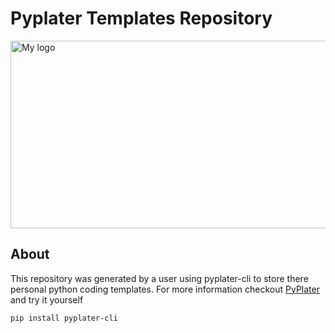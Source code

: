 # Pyplater Templates Repository

<div style="display: flex; justify-content: center; align-items: center; gap: 1rem;">
<img src="https://davidrr-f.github.io/codepen-hosted-assets/pyplater-banner.svg" alt="My logo" width="900" height="300">
</div>

## About

This repository was generated by a user using pyplater-cli to store there personal python coding templates. For more information checkout [PyPlater](https://pypi.org/project/pyplater-cli) and try it yourself

```
pip install pyplater-cli
```
